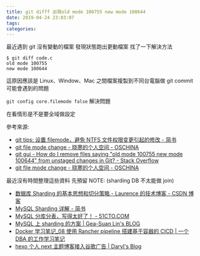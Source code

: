 ```yaml
---
title: git difff 出現old mode 100755 new mode 100644
date: 2019-04-24 23:03:07
tags:
categories:
---
```


最近遇到 git 沒有變動的檔案
發現狀態跑出更動檔案
找了一下解決方法

<!--more-->

```
$ git diff code.c
old mode 100755
new mode 100644
```

這原因應該是 Linux、Window、Mac 之間檔案複製到不同台電腦做 git commit
可能會遇到的問題

`git config core.filemode false`
解決問題

在看情形是不是要全域做設定

參考來源:

- [git tips: 设置 filemode，避免 NTFS 文件权限变更引起的修改 - 简书](https://www.jianshu.com/p/3b0a9904daca)
- [git file mode change - 晓寒的个人空间 - OSCHINA](https://my.oschina.net/xhan/blog/493454)
- [git gui - How do I remove files saying "old mode 100755 new mode 100644" from unstaged changes in Git? - Stack Overflow](https://stackoverflow.com/questions/1257592/how-do-i-remove-files-saying-old-mode-100755-new-mode-100644-from-unstaged-cha)
- [git file mode change - 晓寒的个人空间 - OSCHINA](https://my.oschina.net/xhan/blog/493454)

最近沒有時間整理這些資料
先預留 NOTE:
(sharding DB 不太能做 join)

- [数据库 Sharding 的基本思想和切分策略 - Laurence 的技术博客 - CSDN 博客](https://blog.csdn.net/bluishglc/article/details/6161475)
- [MySQL Sharding 详解 - 简书](https://www.jianshu.com/p/6ebafabfddae)
- [MySQL 分库分表，写得太好了！ - 51CTO.COM](http://database.51cto.com/art/201809/583857.htm)
- [MySQL 上 sharding 的方案 | Gea-Suan Lin's BLOG](https://blog.gslin.org/archives/2017/02/02/7113/mysql-%E4%B8%8A-sharding-%E7%9A%84%E6%96%B9%E6%A1%88/)
- [Docker 学习笔记\_08 使用 Rancher pipeline 搭建基于容器的 CICD | 一个 DBA 的工作学习笔记](http://dbase.cc/2018/02/27/docker/08_%E4%BD%BF%E7%94%A8Rancher-pipeline%E6%90%AD%E5%BB%BA%E5%9F%BA%E4%BA%8E%E5%AE%B9%E5%99%A8%E7%9A%84CICD/)
- [hexo 个人 next 主题博客接入谷歌广告 | Daryl's Blog](https://darylliu.github.io/2019/04/12/hexo%E4%B8%AA%E4%BA%BAnext%E4%B8%BB%E9%A2%98%E5%8D%9A%E5%AE%A2%E6%8E%A5%E5%85%A5%E8%B0%B7%E6%AD%8C%E5%B9%BF%E5%91%8A/)
